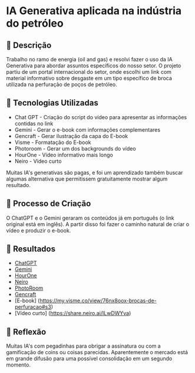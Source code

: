 # IA Generativa aplicada na indústria do petróleo

## 📒 Descrição
Trabalho no ramo de energia (oil and gas) e resolvi fazer o uso da IA Generativa para abordar assuntos específicos do nosso setor.
O projeto partiu de um portal internacional do setor, onde escolhi um link com material informativo sobre desgaste em um tipo específico de broca utilizada na perfuração de poços de petróleo.

## 🤖 Tecnologias Utilizadas
- Chat GPT - Criação do script do vídeo para apresentar as informações contidas no link
- Gemini - Gerar o e-book com informações complementares
- Gencraft - Gerar ilustração da capa do E-book
- Visme - Formatação do E-book
- Photoroom - Gerar um dos backgrounds do vídeo
- HourOne - Vídeo informativo mais longo
- Neiro - Vídeo curto

Muitas IA's generativas são pagas, e foi um aprendizado também buscar algumas alternativa que permitissem gratuitamente mostrar algum resultado.

## 🧐 Processo de Criação
O ChatGPT e o Gemini geraram os conteúdos já em português (o link original está em inglês). A partir disso foi fazer o caminho natural de criar o vídeo e produzir o e-book.

## 🚀 Resultados
- [ChatGPT](/exemplos/ChatGPT.jpg)
- [Gemini](/exemplos/Gemini.jpg)
- [HourOne](/exemplos/HourOne.jpg)
- [Neiro](/exemplos/Neiro.jpg)
- [PhotoRoom](/exemplos/PhotoRoom.jpg)
- [Gencraft](/exemplos/Gencraft.jpg)
- [E-book] (https://my.visme.co/view/76nx8oox-brocas-de-perfuracao#s3)
- [Vídeo curto] (https://share.neiro.ai/ILwDWYva)

## 💭 Reflexão 
Muitas IA's com pegadinhas para obrigar a assinatura ou com a gamificação de coins ou coisas parecidas. Aparentemente o mercado está em grande difusão para uma possível consolidação em um segundo momento.


